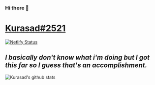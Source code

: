 ### Hi there 👋

# [Kurasad#2521](https://kura.gq)
[![Netlify Status](https://api.netlify.com/api/v1/badges/ef7c1b0a-b6b7-4995-872c-a4e197ef5c8f/deploy-status)](https://app.netlify.com/sites/kurasad/deploys)
## ***I basically don't know what i'm doing but I got this far so I guess that's an accomplishment.***

![Kurasad's github stats](https://github-readme-stats.vercel.app/api?username=DPulavarthy&show_icons=true&title_color=fff&icon_color=79ff97&text_color=9f9f9f&bg_color=151515)

